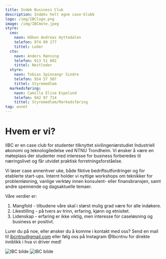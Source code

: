```yaml
---
title: Indøk Business Club
description: Indøks helt egne case-klubb
logo: /img/IBClogo.png
image: /img/IBCmote.jpeg
styre:
  ceo:
    navn: Håkon Andreas Hyttedalen
    telefon: 974 09 177
    tittel: Leder
  cto:
    navn: Anders Rønning
    telefon: 913 51 892
    tittel: Nestleder
  styre:
    navn: Tobias Spinnangr Sindre
    telefon: 954 57 507
    tittel: Styremedlem
  markedsføring:
    navn: Camilla Elise Espelund
    telefon: 942 97 714
    tittel: Styremedlem/Markedsføring
tag: annet
---
```


# Hvem er vi?

IIBC er en case club for studenter tilknyttet sivilingeniørstudiet Industriell økonomi og teknologiledelse ved NTNU Trondheim. Vi ønsker å være en møteplass der studenter med interesse for business forberedes til næringslivet og får utvidet praktisk forretningsforståelse.

Vi løser case annenhver uke, både fiktive bedriftsutfordringer og for etablerte start-ups. Internt holder vi nyttige workshops om teknikker for problemløsning, vanlige verktøy innen konsulent- eller finansbransjen, samt andre spennende og dagsaktuelle temaer.

Våre verdier er:

1. Mangfold - tilbudene våre skal i størst mulig grad være for alle indøkere.
2. Likestilling - på tvers av trinn, erfaring, kjønn og etnisitet.
3. Lidenskap - erfaring er ikke viktig, men interesse for caseløsning og business er positivt.

Lurer du på noe, eller ønsker du å komme i kontakt med oss?
Send en mail til ibcntnu@gmail.com eller følg oss på Instagram @Ibcntnu for direkte innblikk i hva vi driver med!

![IBC bilde](/img/ibcmote.png)
![IBC bilde](/img/IBCmote.jpeg)
